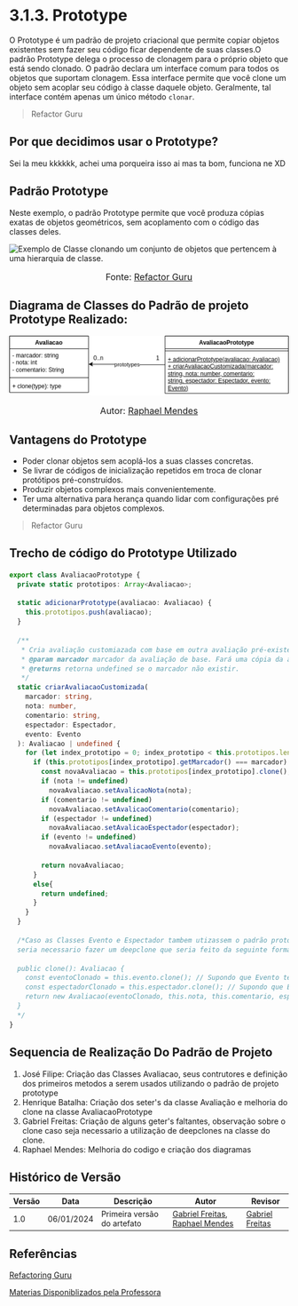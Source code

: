 # 3.1.3. Prototype

O Prototype é um padrão de projeto criacional que permite copiar objetos existentes sem fazer seu código ficar dependente de suas classes.O padrão Prototype delega o processo de clonagem para o próprio objeto que está sendo clonado. O padrão declara um interface comum para todos os objetos que suportam clonagem. Essa interface permite que você clone um objeto sem acoplar seu código à classe daquele objeto. Geralmente, tal interface contém apenas um único método `clonar`.
>Refactor Guru
## Por que decidimos usar o Prototype?

Sei la meu kkkkkk, achei uma porqueira isso ai mas ta bom, funciona ne XD


## Padrão Prototype

Neste exemplo, o padrão Prototype permite que você produza cópias exatas de objetos geométricos, sem acoplamento com o código das classes deles.

![Exemplo de Classe clonando um conjunto de objetos que pertencem à uma hierarquia de classe.](https://refactoring.guru/images/patterns/diagrams/prototype/example.png?id=47bc6c1058cb100b81e675b5ca6bda6c)
<font size="3"><p style="text-align: center">Fonte: [Refactor Guru](https://refactoring.guru/pt-br/design-patterns/prototype)</p></font>

## Diagrama de Classes do Padrão de projeto Prototype Realizado:

![ Diagrama Prototype ](docs\assets\prototype.png)
<font size="3"><p style="text-align: center">Autor: [Raphael Mendes](https://github.com/Raphides)</p></font>

## Vantagens do Prototype

* Poder clonar objetos sem acoplá-los a suas classes concretas.
* Se livrar de códigos de inicialização repetidos em troca de clonar protótipos pré-construídos.
* Produzir objetos complexos mais convenientemente.
* Ter uma alternativa para herança quando lidar com configurações pré determinadas para objetos complexos.
> Refactor Guru
## Trecho de código do Prototype Utilizado

```typescript
export class AvaliacaoPrototype {
  private static prototipos: Array<Avaliacao>;

  static adicionarPrototype(avaliacao: Avaliacao) {
    this.prototipos.push(avaliacao);
  }

  /**
   * Cria avaliação customiazada com base em outra avaliação pré-existente.
   * @param marcador marcador da avaliação de base. Fará uma cópia da avaliação com esse marcador. A avaliaçãod deve ter sido colocada na lista de protótipos com o método 'adicionarPrototype'.
   * @returns retorna undefined se o marcador não existir.
   */
  static criarAvaliacaoCustomizada(
    marcador: string,
    nota: number,
    comentario: string,
    espectador: Espectador,
    evento: Evento
  ): Avaliacao | undefined {
    for (let index_prototipo = 0; index_prototipo < this.prototipos.length; index_prototipo++) {
      if (this.prototipos[index_prototipo].getMarcador() === marcador) {
        const novaAvaliacao = this.prototipos[index_prototipo].clone();
        if (nota != undefined)
          novaAvaliacao.setAvalicaoNota(nota);
        if (comentario != undefined)
          novaAvaliacao.setAvalicaoComentario(comentario);
        if (espectador != undefined)
          novaAvaliacao.setAvalicaoEspectador(espectador);
        if (evento != undefined)
          novaAvaliacao.setAvaliacaoEvento(evento);

        return novaAvaliacao;
      }
      else{
        return undefined;
      }
    }
  }

  /*Caso as Classes Evento e Espectador tambem utizassem o padrão prototype (tivessem clones),
  seria necessario fazer um deepclone que seria feito da seguinte forma:

  public clone(): Avaliacao {
    const eventoClonado = this.evento.clone(); // Supondo que Evento tenha um método clone
    const espectadorClonado = this.espectador.clone(); // Supondo que Espectador tenha um método clone
    return new Avaliacao(eventoClonado, this.nota, this.comentario, espectadorClonado);
  }
  */
}
```

## Sequencia de Realização Do Padrão de Projeto

1. José Filipe: Criação das Classes Avaliacao, seus contrutores e definição dos primeiros metodos a serem usados utilizando o padrão de projeto prototype
2. Henrique Batalha: Criação dos seter's da classe Avaliação e melhoria do clone na classe AvaliacaoPrototype
3. Gabriel Freitas: Criação de alguns geter's faltantes, observação sobre o clone caso seja necessario a utilização de deepclones na classe do clone.
4. Raphael Mendes: Melhoria do codigo e criação dos diagramas




## Histórico de Versão
| Versão | Data       | Descrição                                      | Autor               | Revisor               |
|--------|------------|------------------------------------------------|---------------------|-----------------------|
| 1.0    | 06/01/2024 | Primeira versão do artefato | [Gabriel Freitas](https://github.com/gabrielfreitass1), [Raphael Mendes](https://github.com/Raphides)| [Gabriel Freitas](https://github.com/gabrielfreitass1)|

## Referências

[Refactoring Guru](https://refactoring.guru/pt-br/design-patterns/prototype)

[Materias Disponiblizados pela Professora](https://aprender3.unb.br/course/view.php?id=23388&section=8)

